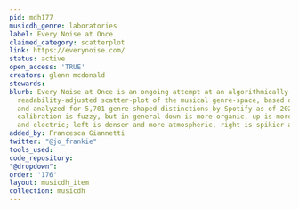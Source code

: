 ```yaml
---
pid: mdh177
musicdh_genre: laboratories
label: Every Noise at Once
claimed_category: scatterplot
link: https://everynoise.com/
status: active
open_access: 'TRUE'
creators: glenn mcdonald
stewards: 
blurb: Every Noise at Once is an ongoing attempt at an algorithmically-generated,
  readability-adjusted scatter-plot of the musical genre-space, based on data tracked
  and analyzed for 5,701 genre-shaped distinctions by Spotify as of 2021-12-02. The
  calibration is fuzzy, but in general down is more organic, up is more mechanical
  and electric; left is denser and more atmospheric, right is spikier and bouncier.
added_by: Francesca Giannetti
twitter: "@jo_frankie"
tools_used: 
code_repository: 
"@dropdown": 
order: '176'
layout: musicdh_item
collection: musicdh
---
```

